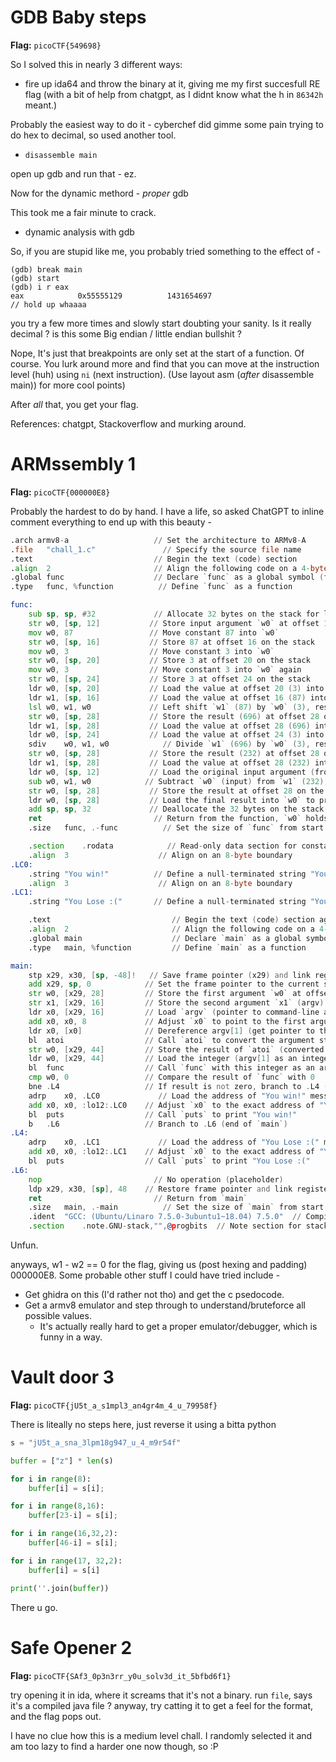 # GDB Baby steps

**Flag:** `picoCTF{549698}`

So I solved this in nearly 3 different ways:

- fire up ida64 and throw the binary at it, giving me my first succesfull RE flag (with a bit of help from chatgpt, as I didnt know what the h in ``86342h`` meant.)

Probably the easiest way to do it - cyberchef did gimme some pain trying to do hex to decimal, so used another tool.

- ``disassemble main``

open up gdb and run that - ez.

Now for the dynamic methord - _proper_ gdb

This took me a fair minute to crack.

- dynamic analysis with gdb

So, if you are stupid like me, you probably tried something to the effect of -
```gdb
(gdb) break main
(gdb) start
(gdb) i r eax
eax            0x55555129          1431654697
// hold up whaaaa
```

you try a few more times and slowly start doubting your sanity. Is it really decimal ? is this some Big endian / little  endian bullshit ?

Nope, It's just that breakpoints are only set at the start of a function. Of course.
You lurk around more and find that you can move at the instruction level (huh) using ``ni`` (next instruction). (Use layout asm (_after_ disassemble main)) for more cool points)

After _all_ that, you get your flag.

References:
chatgpt, Stackoverflow and murking around.

# ARMssembly 1

**Flag:** `picoCTF{000000E8}`

Probably the hardest to do by hand.
I have a life, so asked ChatGPT to inline comment everything to end up with this beauty -

```asm
.arch armv8-a                   // Set the architecture to ARMv8-A
.file	"chall_1.c"               // Specify the source file name
.text                           // Begin the text (code) section
.align	2                       // Align the following code on a 4-byte boundary
.global	func                    // Declare `func` as a global symbol (function accessible from other files)
.type	func, %function          // Define `func` as a function

func:
	sub	sp, sp, #32             // Allocate 32 bytes on the stack for local variables
	str	w0, [sp, 12]           // Store input argument `w0` at offset 12 on the stack
	mov	w0, 87                 // Move constant 87 into `w0`
	str	w0, [sp, 16]           // Store 87 at offset 16 on the stack
	mov	w0, 3                  // Move constant 3 into `w0`
	str	w0, [sp, 20]           // Store 3 at offset 20 on the stack
	mov	w0, 3                  // Move constant 3 into `w0` again
	str	w0, [sp, 24]           // Store 3 at offset 24 on the stack
	ldr	w0, [sp, 20]           // Load the value at offset 20 (3) into `w0`
	ldr	w1, [sp, 16]           // Load the value at offset 16 (87) into `w1`
	lsl	w0, w1, w0             // Left shift `w1` (87) by `w0` (3), resulting in 87 << 3 = 696
	str	w0, [sp, 28]           // Store the result (696) at offset 28 on the stack
	ldr	w1, [sp, 28]           // Load the value at offset 28 (696) into `w1`
	ldr	w0, [sp, 24]           // Load the value at offset 24 (3) into `w0`
	sdiv	w0, w1, w0            // Divide `w1` (696) by `w0` (3), resulting in 232
	str	w0, [sp, 28]           // Store the result (232) at offset 28 on the stack
	ldr	w1, [sp, 28]           // Load the value at offset 28 (232) into `w1`
	ldr	w0, [sp, 12]           // Load the original input argument (from offset 12) into `w0`
	sub	w0, w1, w0            // Subtract `w0` (input) from `w1` (232), storing the result in `w0`
	str	w0, [sp, 28]           // Store the result at offset 28 on the stack
	ldr	w0, [sp, 28]           // Load the final result into `w0` to prepare for returning
	add	sp, sp, 32             // Deallocate the 32 bytes on the stack
	ret                         // Return from the function, `w0` holds the result
	.size	func, .-func          // Set the size of `func` from start to the current location

	.section	.rodata            // Read-only data section for constant strings
	.align	3                    // Align on an 8-byte boundary
.LC0:
	.string	"You win!"          // Define a null-terminated string "You win!"
	.align	3                    // Align on an 8-byte boundary
.LC1:
	.string	"You Lose :("       // Define a null-terminated string "You Lose :("

	.text                           // Begin the text (code) section again
	.align	2                       // Align the following code on a 4-byte boundary
	.global	main                    // Declare `main` as a global symbol (entry point)
	.type	main, %function         // Define `main` as a function

main:
	stp	x29, x30, [sp, -48]!   // Save frame pointer (x29) and link register (x30), and allocate 48 bytes on stack
	add	x29, sp, 0            // Set the frame pointer to the current stack pointer
	str	w0, [x29, 28]         // Store the first argument `w0` at offset 28 in the stack frame
	str	x1, [x29, 16]         // Store the second argument `x1` (argv) at offset 16 in the stack frame
	ldr	x0, [x29, 16]         // Load `argv` (pointer to command-line arguments) into `x0`
	add	x0, x0, 8             // Adjust `x0` to point to the first argument (argv[1])
	ldr	x0, [x0]              // Dereference argv[1] (get pointer to the first argument string)
	bl	atoi                  // Call `atoi` to convert the argument string to an integer
	str	w0, [x29, 44]         // Store the result of `atoi` (converted integer) at offset 44 in the stack frame
	ldr	w0, [x29, 44]         // Load the integer (argv[1] as an integer) into `w0`
	bl	func                  // Call `func` with this integer as an argument
	cmp	w0, 0                 // Compare the result of `func` with 0
	bne	.L4                   // If result is not zero, branch to .L4 (losing message)
	adrp	x0, .LC0             // Load the address of "You win!" message into `x0` (high part)
	add	x0, x0, :lo12:.LC0    // Adjust `x0` to the exact address of "You win!"
	bl	puts                  // Call `puts` to print "You win!"
	b	.L6                   // Branch to .L6 (end of `main`)
.L4:
	adrp	x0, .LC1             // Load the address of "You Lose :(" message into `x0` (high part)
	add	x0, x0, :lo12:.LC1    // Adjust `x0` to the exact address of "You Lose :("
	bl	puts                  // Call `puts` to print "You Lose :("
.L6:
	nop                         // No operation (placeholder)
	ldp	x29, x30, [sp], 48    // Restore frame pointer and link register, deallocate 48 bytes from stack
	ret                         // Return from `main`
	.size	main, .-main          // Set the size of `main` from start to the current location
	.ident	"GCC: (Ubuntu/Linaro 7.5.0-3ubuntu1~18.04) 7.5.0"  // Compiler identification
	.section	.note.GNU-stack,"",@progbits  // Note section for stack
```

Unfun.

anyways, w1 - w2 == 0 for the flag, giving us (post hexing and padding) 000000E8.
Some probable other stuff I could have tried include -
- Get ghidra on this (I'd rather not tho) and get the c psedocode.
- Get a armv8 emulator and step through to understand/bruteforce all possible values.
	- It's actually really hard to get a proper emulator/debugger, which is funny in a way.

# Vault door 3

**Flag:** `picoCTF{jU5t_a_s1mpl3_an4gr4m_4_u_79958f}`

There is liteally no steps here, just reverse it using a bitta python

```py
s = "jU5t_a_sna_3lpm18g947_u_4_m9r54f"

buffer = ["z"] * len(s)

for i in range(8):
    buffer[i] = s[i];

for i in range(8,16):
    buffer[23-i] = s[i];

for i in range(16,32,2):
    buffer[46-i] = s[i];

for i in range(17, 32,2):
    buffer[i] = s[i]

print(''.join(buffer))
```
There u go.

# Safe Opener 2

**Flag:** `picoCTF{SAf3_0p3n3rr_y0u_solv3d_it_5bfbd6f1}`

try opening it in ida, where it screams that it's not a binary. run `file`, says it's a compiled java file ?
anyway, try catting it to get a feel for the format, and the flag pops out.

I have no clue how this is a medium level chall. I randomly selected it and am too lazy to find a harder one now though, so :P
